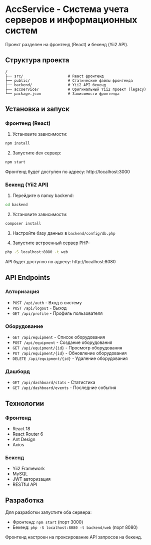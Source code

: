 # AccService - Система учета серверов и информационных систем

Проект разделен на фронтенд (React) и бекенд (Yii2 API).

## Структура проекта

```
/
├── src/                    # React фронтенд
├── public/                 # Статические файлы фронтенда
├── backend/                # Yii2 API бекенд
├── accservice/             # Оригинальный Yii2 проект (legacy)
└── package.json            # Зависимости фронтенда
```

## Установка и запуск

### Фронтенд (React)

1. Установите зависимости:
```bash
npm install
```

2. Запустите dev сервер:
```bash
npm start
```

Фронтенд будет доступен по адресу: http://localhost:3000

### Бекенд (Yii2 API)

1. Перейдите в папку backend:
```bash
cd backend
```

2. Установите зависимости:
```bash
composer install
```

3. Настройте базу данных в `backend/config/db.php`

4. Запустите встроенный сервер PHP:
```bash
php -S localhost:8080 -t web
```

API будет доступно по адресу: http://localhost:8080

## API Endpoints

### Авторизация
- `POST /api/auth` - Вход в систему
- `POST /api/logout` - Выход
- `GET /api/profile` - Профиль пользователя

### Оборудование
- `GET /api/equipment` - Список оборудования
- `POST /api/equipment` - Создание оборудования
- `GET /api/equipment/{id}` - Просмотр оборудования
- `PUT /api/equipment/{id}` - Обновление оборудования
- `DELETE /api/equipment/{id}` - Удаление оборудования

### Дашборд
- `GET /api/dashboard/stats` - Статистика
- `GET /api/dashboard/events` - Последние события

## Технологии

### Фронтенд
- React 18
- React Router 6
- Ant Design
- Axios

### Бекенд
- Yii2 Framework
- MySQL
- JWT авторизация
- RESTful API

## Разработка

Для разработки запустите оба сервера:
- Фронтенд: `npm start` (порт 3000)
- Бекенд: `php -S localhost:8080 -t backend/web` (порт 8080)

Фронтенд настроен на проксирование API запросов на бекенд.